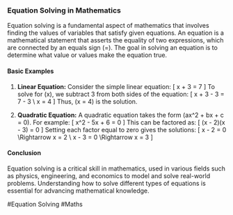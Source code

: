 ### Equation Solving in Mathematics

Equation solving is a fundamental aspect of mathematics that involves finding the values of variables that satisfy given equations. An equation is a mathematical statement that asserts the equality of two expressions, which are connected by an equals sign (=). The goal in solving an equation is to determine what value or values make the equation true.

#### Basic Examples

1. **Linear Equation:**
   Consider the simple linear equation:
   \[
   x + 3 = 7
   \]
   To solve for \(x\), we subtract 3 from both sides of the equation:
   \[
   x + 3 - 3 = 7 - 3 \\
   x = 4
   \]
   Thus, \(x = 4\) is the solution.

2. **Quadratic Equation:**
   A quadratic equation takes the form \(ax^2 + bx + c = 0\). For example:
   \[
   x^2 - 5x + 6 = 0
   \]
   This can be factored as:
   \[
   (x - 2)(x - 3) = 0
   \]
   Setting each factor equal to zero gives the solutions:
   \[
   x - 2 = 0 \Rightarrow x = 2 \\
   x - 3 = 0 \Rightarrow x = 3
   \]

#### Conclusion

Equation solving is a critical skill in mathematics, used in various fields such as physics, engineering, and economics to model and solve real-world problems. Understanding how to solve different types of equations is essential for advancing mathematical knowledge.

#Equation Solving #Maths